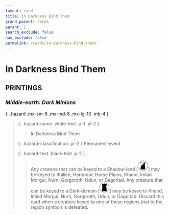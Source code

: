 ```yaml
---
layout: card
title: In Darkness Bind Them
grand_parent: Cards
parent: I
search_exclude: false
nav_exclude: false
permalink: /cards/in-darkness-bind-them/
---
```


# In Darkness Bind Them


## PRINTINGS


### _Middle-earth: Dark Minions_

{: .hazard .mx-sm-6 .mx-md-8 .mx-lg-10 .mb-4 }
> {: .hazard-name .white-text .p-1 .pl-2 }
> > <div class="hazard-mp"></div>
> > <div class="card-name">In Darkness Bind Them</div>
>
> {: .hazard-classification .pr-2 }
> Permanent-event
>
> {: .hazard-text .black-text .p-2 }
> > Any creature that can be keyed to a Shadow-land <nobr>[<img src="/assets/images/shadow-land.svg">]</nobr> may be keyed to Ithilien, Harondor, Horse Plains, Khand, Imlad Morgul, Nurn, Gorgoroth, Udun, or Dagorlad. Any creature that can be keyed to a Dark-domain <nobr>[<img src="/assets/images/dark-domain.svg">]</nobr> may be keyed to Khand, Imlad Morgul, Nurn, Gorgoroth, Udun, or Dagorlad. Discard this card when a creature keyed to one of these regions (not to the region symbol) is defeated. 
>


